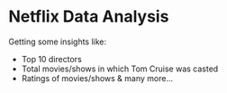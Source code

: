 # Netflix Data Analysis

Getting some insights like:
  - Top 10 directors
  - Total movies/shows in which Tom Cruise was casted
  - Ratings of movies/shows
    & many more...
